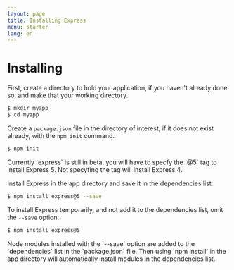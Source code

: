 ```yaml
---
layout: page
title: Installing Express
menu: starter
lang: en
---
```


# Installing

First, create a directory to hold your application, if you haven't already done so, and make that your working directory.

~~~sh
$ mkdir myapp
$ cd myapp
~~~

Create a `package.json` file in the directory of interest, if it does not exist already, with the `npm init` command.

~~~sh
$ npm init
~~~

<div class="doc-box doc-info" markdown="1">
Currently `express` is still in beta, you will have to specfy the `@5` tag to install Express 5. Not specyfing the tag will install Express 4.
</div>


Install Express in the app directory and save it in the dependencies list:

~~~sh
$ npm install express@5 --save
~~~

To install Express temporarily, and not add it to the dependencies list, omit the `--save` option:

~~~sh
$ npm install express@5
~~~

<div class="doc-box doc-info" markdown="1">
Node modules installed with the `--save` option are added to the `dependencies` list in the `package.json` file.
Then using `npm install` in the app directory will automatically install modules in the dependencies list.
</div>
